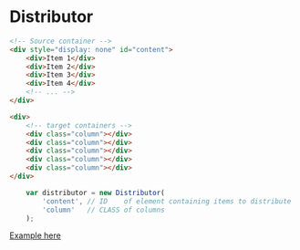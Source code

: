 # Distributor

```html
<!-- Source container -->
<div style="display: none" id="content">
    <div>Item 1</div>
    <div>Item 2</div>
    <div>Item 3</div>
    <div>Item 4</div>
    <!-- ... -->
</div>

<div>
    <!-- target containers -->
    <div class="column"></div>
    <div class="column"></div>
    <div class="column"></div>
    <div class="column"></div>
    <div class="column"></div>
</div>
```

```javascript
    var distributor = new Distributor(
        'content', // ID    of element containing items to distribute
        'column'   // CLASS of columns
    );
```

[Example here](https://htmlpreview.github.io/?https://github.com/leahpar/distributor/master/example.html)

